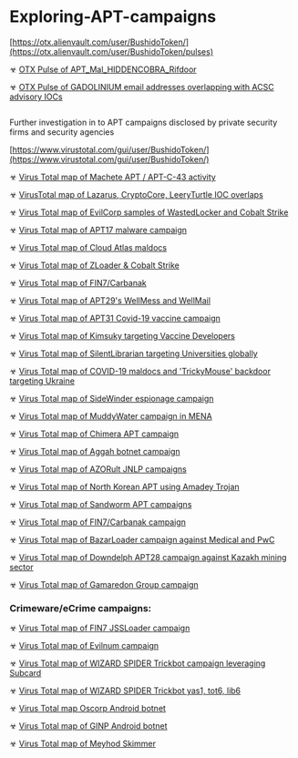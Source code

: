 # Exploring-APT-campaigns

[https://otx.alienvault.com/user/BushidoToken/](https://otx.alienvault.com/user/BushidoToken/pulses)

☣ [OTX Pulse of APT_Mal_HIDDENCOBRA_Rifdoor](https://otx.alienvault.com/pulse/5f876fd32250ee634cf9170a)

☣ [OTX Pulse of GADOLINIUM email addresses overlapping with ACSC advisory IOCs](https://otx.alienvault.com/pulse/5f706b400a4598d5ae7c7a20/)

```

```

Further investigation in to APT campaigns disclosed by private security firms and security agencies

[https://www.virustotal.com/gui/user/BushidoToken/](https://www.virustotal.com/gui/user/BushidoToken/)

☣ [Virus Total map of Machete APT / APT-C-43 activity](https://www.virustotal.com/graph/embed/g9ba526c6cdb247bd91365943890df6ffa653cb676d7b4456af848a760ba8daa8)

☣ [VirusTotal map of Lazarus, CryptoCore, LeeryTurtle IOC overlaps](https://www.virustotal.com/graph/embed/g01e56275710e4122aef7fd509cb855b90f7d43a7478042ae866b894e35be2562)

☣ [Virus Total map of EvilCorp samples of WastedLocker and Cobalt Strike](https://www.virustotal.com/graph/embed/g6b0bb149257146f999c3ebae05c9e69ea22fdd21b4ff4921950fffbacc992ef6)

☣ [Virus Total map of APT17 malware campaign](https://www.virustotal.com/graph/embed/g0cfbac71aa474eabbd0167470cf3d0893ee4898f3b2c4053938d18e2ebc630a9)

☣ [Virus Total map of Cloud Atlas maldocs](https://www.virustotal.com/graph/embed/gdecfaf4fd8ee41098b920bbaa31c2122e4845672562a4cf7b2a34cdac02a529e)

☣ [Virus Total map of ZLoader & Cobalt Strike](https://www.virustotal.com/graph/embed/gf1bc3da13d854187b01ba1b35aeac34146589cd9b9a1444b9ee5dc2eef7d5b8b)

☣ [Virus Total map of FIN7/Carbanak](https://www.virustotal.com/graph/embed/g3face3ff366341dc831c3bf4fc6a367a36a4eda7a5f545efa4cd3756e432d6a4)

☣ [Virus Total map of APT29's WellMess and WellMail](https://www.virustotal.com/graph/embed/gb7950409bc654bdfbfa44404ce7b95287ad97170087146d99b0ea63fef8b341b)

☣ [Virus Total map of APT31 Covid-19 vaccine campaign](https://www.virustotal.com/graph/embed/gf59dadba366d41c481152032e624fd797c0a43d4aac645c5883081c2fde925ed)

☣ [Virus Total map of Kimsuky targeting Vaccine Developers](https://www.virustotal.com/graph/embed/g891f1281d31d4562818d2060532f2a343c87b810a74d426391abb77bce807dae)

☣ [Virus Total map of SilentLibrarian targeting Universities globally](https://www.virustotal.com/graph/embed/gab9aed0f1f694775bde09b21e8b006fa0a9129ce5685466aaca5e5d511e467a7)

☣ [Virus Total map of COVID-19 maldocs and 'TrickyMouse' backdoor targeting Ukraine](https://www.virustotal.com/graph/embed/g8feacb02b2a1481bbf599860f6f85526b234b7f3f53547668172c7e9b6c0b90d)

☣ [Virus Total map of SideWinder espionage campaign](https://www.virustotal.com/graph/embed/gf7e67ca10a444294b460a5bc6eab02875f5b2be34515476399413306ddd0d32f)

☣ [Virus Total map of MuddyWater campaign in MENA](https://www.virustotal.com/graph/embed/g9c0fcdff831b4de8b7133befaf2998d0825701aff39c400b9c2746981d8b6c76)

☣ [Virus Total map of Chimera APT campaign](https://www.virustotal.com/graph/embed/g9902addf25ec4fd3a4578ca012facaee24a1ac8bfcef4673b9dd915cebfd10f2)

☣ [Virus Total map of Aggah botnet campaign](https://www.virustotal.com/graph/embed/g3e4827b2cdbb4d99832eba13e264bfb6b6ee1859142648c192552253a8a092cd)

☣ [Virus Total map of AZORult JNLP campaigns](https://www.virustotal.com/graph/embed/g045d59e952d64c63973a83630631578b3c535b1b48b0491ead415514e2f73a81)

☣ [Virus Total map of North Korean APT using Amadey Trojan](https://www.virustotal.com/graph/embed/gbe67b49137a1421fadec49108002b34ad9e2dbe79c8643d1a381f17f7d577dce)

☣ [Virus Total map of Sandworm APT campaigns](https://www.virustotal.com/graph/embed/g0a95f984b46748e4844a7aefeb656a6768609568e71348529873f2ed144c6a8f)

☣ [Virus Total map of FIN7/Carbanak campaign](https://www.virustotal.com/graph/embed/gd67466763d244706a0f99212c4f92a1fa643d2c7d21a434e9d3df00d52ecc649)

☣ [Virus Total map of BazarLoader campaign against Medical and PwC](https://www.virustotal.com/graph/embed/g91679685d1cc42659296e35a564b42a144fb48d2f708446cab12285f67137920)

☣ [Virus Total map of Downdelph APT28 campaign against Kazakh mining sector](https://www.virustotal.com/graph/embed/g3a7d08a530f14a3190996a42ecf04d63a2773b92b03e4164853d166a9c990fb2)

☣ [Virus Total map of Gamaredon Group campaign](https://www.virustotal.com/graph/embed/gbda3c737dd0c4baca51198946e56f711cca6109212264b75a9af50efdfbc08cb)

### Crimeware/eCrime campaigns:

☣ [Virus Total map of FIN7 JSSLoader campaign](https://www.virustotal.com/graph/embed/gaa8bbf3d78f24573ac68c4aa5f2ce6d9984514832e5740d0bcf52b9fef5ebc08)

☣ [Virus Total map of Evilnum campaign](https://www.virustotal.com/graph/embed/g69785ffc975d4092ab893a22cda9d599375b0095850c4619bb1d389ad9d6d9ad)

☣ [Virus Total map of WIZARD SPIDER Trickbot campaign leveraging Subcard](https://www.virustotal.com/graph/embed/g251a9965c77e47008e21aeafa8fc4152471dd51d63e94577927304538bb39d61)

☣ [Virus Total map of WIZARD SPIDER Trickbot yas1, tot6, lib6](https://www.virustotal.com/graph/embed/g7cdb83f0a5f94159b99c4670da29761f60b1a5ed5e224281baa38ba64aabd555)

☣ [Virus Total map Oscorp Android botnet](https://www.virustotal.com/graph/embed/g550b9d58788047d6a500cda3c862b563b5dedc6d7a4243e4ba066582bca23497)

☣ [Virus Total map of GINP Android botnet](https://www.virustotal.com/graph/embed/gfa5d4c2327f1495abac77fb017548bf1df2361b23446451abf53bc7c95406e81)

☣ [Virus Total map of Meyhod Skimmer](https://www.virustotal.com/graph/embed/g5395cf9f801c419f8a1a623062dfb25d8cc2aa31f2e140ab9c38bacffa80e03c)
